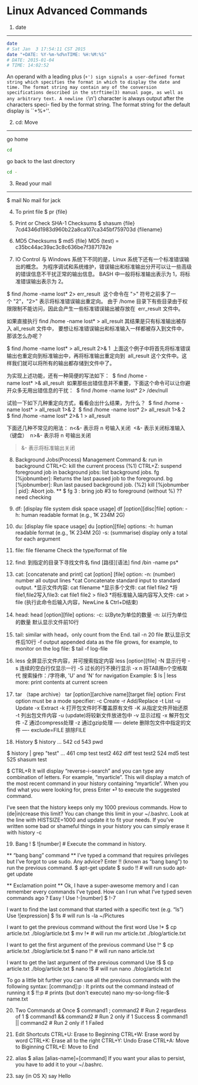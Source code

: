 Linux Advanced Commands
===========================
1) date
------------
```bash
date
# Sat Jan  3 17:54:11 CST 2015
date "+DATE: %Y-%m-%d%nTIME: %H:%M:%S"
# DATE: 2015-01-04
# TIME: 14:02:52
```

An operand with a leading plus (`+') sign signals a user-defined format
string which specifies the format in which to display the date and time.
The format string may contain any of the conversion specifications
described in the strftime(3) manual page, as well as any arbitrary text.
A newline (`\n') character is always output after the characters speci-
fied by the format string.  The format string for the default display is
``+%+''.

2) cd: Move
-------------
go home
```bash
cd
```
go back to the last directory
```bash
cd -   
```

3) Read your mail
-------------
$ mail
No mail for jack

4) To print file
$ pr {file}

5) Print or Check SHA-1 Checksums
$ shasum {file}
7cd4346d1983d960b22a8ca107ca345bf759703d  {filename}

6) MD5 Checksums
$ md5 {file}
MD5 (test) = c35bc44ac39ac3c8c636be7f3871782e

7) IO Control
与 Windows 系统下不同的是，Linux 系统下还有一个标准错误输出的概念。
为程序调试和系统维护，错误输出和标准输出分开可以让一些高级的错误信息不干扰正常的输出信息。
BASH 中一般将标准输出表示为 1，将标准错误输出表示为 2。

$ find /home -name lost* 2> err_result 
这个命令在 ">" 符号之前多了一个 "2"，"2>" 表示将标准错误输出重定向。
由于 /home 目录下有些目录由于权限限制不能访问，因此会产生一些标准错误输出被存放在
 err_result 文件中。

如果直接执行 find /home -name lost* > all_result
其结果是只有标准输出被存入 all_result 文件中，
要想让标准错误输出和标准输入一样都被存入到文件中，那该怎么办呢？

$ find /home -name lost* > all_result 2>& 1 
上面这个例子中将首先将标准错误输出也重定向到标准输出中，再将标准输出重定向到 
all_result 这个文件中。这样我们就可以将所有的输出都存储到文件中了。

为实现上述功能，还有一种简便的写法如下： 
$ find /home -name lost* >& all_result 
如果那些出错信息并不重要，下面这个命令可以让你避开众多无用出错信息的干扰： 
$ find /home -name lost* 2> /dev/null

试验一下如下几种重定向方式，看看会出什么结果，为什么？ 
$ find /home -name lost* > all_result 1>& 2 
$ find /home -name lost* 2> all_result 1>& 2 
$ find /home -name lost* 2>& 1 > all_result

下面还几种不常见的用法： n<&- 表示将 n 号输入关闭 
<&- 表示关闭标准输入（键盘） 
n>&- 表示将 n 号输出关闭 
>&- 表示将标准输出关闭

8) Background Jobs(Process) Management
Command &: run in background
CTRL+C: kill the current process (%1)
CTRL+Z: suspend foreground job in background
jobs: list background jobs.
fg [%jobnumber]: Returns the last paused job to the foreground.
bg [%jobnumber]: Run last paused background job.  (%2)
kill [%jobnumber | pid]: Abort job.
** $ fg 3 : bring job #3 to foreground (without %) ?? need checking

9) df: [display file system disk space usage]
df [option][disc|file]
option:
-h: human readable format (e.g., 1K 234M 2G)

10) du: [display file space usage]
du [option][file]
options:
-h: human readable format (e.g., 1K 234M 2G)
-s: (summarise) display only a total for each argument

11) file:
file filename
Check the type/format of file

12) find:
到指定的目录下寻找文件名
find [路径][语法]
find /bin -name ps*

13) cat: [concatenate and print]
cat [option] [file]
option:
-n: (number) number all output lines
*cat    Concatenate standard input to standard output.
*显示文件内容: cat filename
*显示多个文件: cat file1 file2
*将file1,file2写入file3: cat file1 file2 > file3
*将标准输入端内容写入文件: cat > file  (执行此命令后输入内容，NewLine & Ctrl+D结束)

14) head:
head [option][file]
options:
-c: 以Byte为单位的数量
-n: 以行为单位的数量
默认显示文件前10行

15) tail:
similar with head，only count from the End.
tail -n 20 file
默认显示文件后10行
-f output appended data as the file grows, for example,
to monitor on the log file: 
$ tail -f log-file

16) less
全屏显示文件内容，并可搜索指定内容
less [option][file]
-N 显示行号
-s 连续的空白行仅显示一行
-S 过长的行不换行显示
-x n 将TAB用n个空格取代
搜索操作：/字符串, 'U' and 'N' for navigation
Example: $ ls | less
more: print contents at current screen    

17) tar （tape archive）
tar [option][archive name][target file]
option:
First option must be a mode specifier:
  -c Create  -r Add/Replace  -t List  -u Update  -x Extract
-k 打开包文件时不覆盖原有文件
-K 从指定文件开始还原
-t 列出包文件内容
-u (update)将较新文件放进包中
-v 显示过程
-x 解开包文件
-Z 通过compress处理
-z 通过gzip处理
—- delete 删除包文件中指定的文件
—- exclude=FILE 排除FILE

18) History
$ history
...
542  cd
543  pwd

$ history | grep "test"
...
461  cmp test test2
462  diff test test2
524  md5 test
525  shasum test

$ CTRL+R
It will display “reverse-i-search” and you can type any combination of letters. For example, “myarticle”.
This will display a match of the most recent command in your history containing “myarticle”. When you find what you were looking for, press Enter ⏎ to execute the suggested command.

I’ve seen that the history keeps only my 1000 previous commands. 
How to (de|in)crease this limit?
You can change this limit in your ~/.bashrc. Look at the line with HISTSIZE=1000 and update it to fit your needs.
If you’ve written some bad or shameful things in your history you can simply erase it with
history -c

19) Bang !
$ ![number]     # Execute the command in history.

** “bang bang” command **
I’ve typed a command that requires privileges but I’ve forgot to use sudo. 
Any advice?
Enter !! (known as “bang bang”) to run the previous command. 
$ apt-get update
$ sudo !!         # will run sudo apt-get update

** Exclamation point **
Ok, I have a super-awesome memory and I can remember every commands I’ve typed. How can I run what I’ve typed seven commands ago ?
Easy ! Use !-[number] 
$ !-7

I want to find the last command that started with a specific text (e.g. “ls”) Use ![expression]
$ !ls             # will run ls -la ~/Pictures

I want to get the previous command without the first word Use !*
$ cp article.txt ./blog/article.txt
$ mv !*         # will run mv article.txt ./blog/article.txt

I want to get the first argument of the previous command Use !^
$ cp article.txt ./blog/article.txt
$ nano !^         # will run nano article.txt

I want to get the last argument of the previous command Use !$
$ cp article.txt ./blog/article.txt
$ nano !$         # will run nano ./blog/article.txt

To go a little bit further you can use all the previous commands with the following syntax: [command]:p : It prints out the command instead of running it
$ !!:p             # prints (but don't execute) 
nano my-so-long-file-$ name.txt

20) Two Commands at Once
$ command1 ; command2       # Run 2 regardless of 1
$ command1 && command2      # Run 2 only if 1 Success
$ command1 || command2      # Run 2 only if 1 Failed

21) Edit Shortcuts
CTRL+U: Erase to Beginning
CTRL+W: Erase word by word
CTRL+K: Erase all to the right
CTRL+Y: Undo Erase
CTRL+A: Move to Biginning
CTRL+E: Move to End

22) alias
$ alias [alias-name]=[command]
If you want your alias to persist, you have to add it to your ~/.bashrc.

23) say (in OS X)
say Hello
